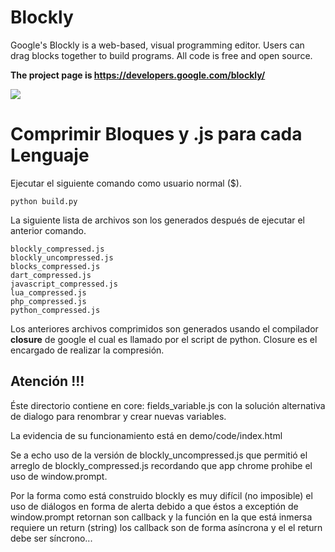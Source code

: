 # Blockly

Google's Blockly is a web-based, visual programming editor.  Users can drag
blocks together to build programs.  All code is free and open source.

**The project page is https://developers.google.com/blockly/**

![](https://developers.google.com/blockly/sample.png)

# Comprimir Bloques y .js para cada Lenguaje #

Ejecutar el siguiente comando como usuario normal ($).

```
python build.py
```

La siguiente lista de archivos son los generados después de ejecutar
el anterior comando.
```
blockly_compressed.js
blockly_uncompressed.js
blocks_compressed.js
dart_compressed.js
javascript_compressed.js
lua_compressed.js
php_compressed.js
python_compressed.js
```
Los anteriores archivos comprimidos son generados usando el compilador
**closure** de google el cual es llamado por el script de python. Closure
es el encargado de realizar la compresión. 

## Atención !!! ##

Éste directorio contiene en core:
fields_variable.js con la solución alternativa de dialogo para renombrar y crear
nuevas variables.

La evidencia de su funcionamiento está en demo/code/index.html

Se a echo uso de la versión de blockly_uncompressed.js que permitió el 
arreglo de blockly_compressed.js recordando que app chrome prohibe el uso
de window.prompt.

Por la forma como está construido blockly es muy difícil (no imposible) el uso
de diálogos en forma de alerta debido a que éstos a exceptión de window.prompt
retornan son callback y la función en la que está inmersa requiere un return (string)
los callback son de forma asíncrona y el el return debe ser síncrono...
